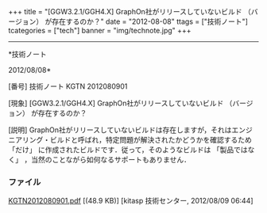 ﻿+++
title = "[GGW3.2.1/GGH4.X] GraphOn社がリリースしていないビルド （バージョン） が存在するのか？"
date = "2012-08-08"
ttags = ["技術ノート"]
tcategories = ["tech"]
banner = "img/technote.jpg"
+++

-----------------------------------------------------------------------------------------------------------------------------

*技術ノート

2012/08/08*


[番号]
技術ノート KGTN 2012080901

[現象]
[GGW3.2.1/GGH4.X] GraphOn社がリリースしていないビルド （バージョン）
が存在するのか？

[説明]
GraphOn社がリリースしていないビルドは存在しますが，それはエンジニアリング・ビルドと呼ばれ，特定問題が解決されたかどうかを確認するため
「だけ」 に作成されたビルドです．従って，そのようなビルドは
「製品ではなく」 ，当然のことながら如何なるサポートもありません．


### ファイル

 
 


[KGTN2012080901.pdf](http://techreport.kitasp.net/attachments/download/971/KGTN2012080901.pdf)
 [(48.9 KB)] [kitasp 技術センター, 2012/08/09
06:44]


 


 

